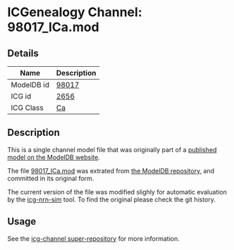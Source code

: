# ICGenealogy Channel: 98017\_ICa.mod

## Details

Name | Description
---- | -----------
ModelDB id | [98017](http://senselab.med.yale.edu/ModelDB/ShowModel.cshtml?model=98017)
ICG id | [2656](http://icg.neurotheory.ox.ac.uk/channels/3/2656)
ICG Class | [Ca](http://icg.neurotheory.ox.ac.uk/channels/3)

## Description

This is a single channel model file that was originally part of a [published model on the ModelDB website](http://senselab.med.yale.edu/ModelDB/ShowModel.cshtml?model=98017).


The file [98017\_ICa.mod](98017_ICa.mod) was extrated from [the ModelDB repository](http://senselab.med.yale.edu/ModelDB/ShowModel.cshtml?model=98017), and committed in its original form.

The current version of the file was modified slighly for automatic evaluation by the [icg-nrn-sim](https://github.com/icgenealogy/icg-nrn-sim) tool. To find the original please check the git history.


## Usage

See the [icg-channel super-repository](https://github.com/icgenealogy/icg-channels) for more information.